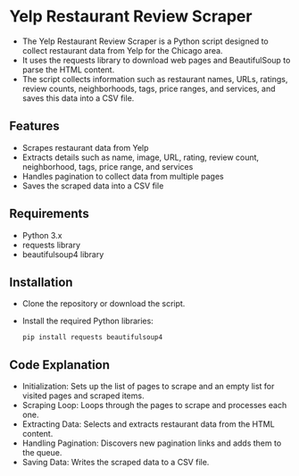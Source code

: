 # Yelp Restaurant Review Scraper

- The Yelp Restaurant Review Scraper is a Python script designed to collect restaurant data from Yelp for the Chicago area. 
- It uses the requests library to download web pages and BeautifulSoup to parse the HTML content. 
- The script collects information such as restaurant names, URLs, ratings, review counts, neighborhoods, tags, price ranges, and services, and saves this data into a CSV file.
  


## Features
- Scrapes restaurant data from Yelp
- Extracts details such as name, image, URL, rating, review count, neighborhood, tags, price range, and services
- Handles pagination to collect data from multiple pages
- Saves the scraped data into a CSV file
  


## Requirements
- Python 3.x
- requests library
- beautifulsoup4 library
  


## Installation
- Clone the repository or download the script.
- Install the required Python libraries:
  
     `pip install requests beautifulsoup4`
 


## Code Explanation
- Initialization: Sets up the list of pages to scrape and an empty list for visited pages and scraped items.
- Scraping Loop: Loops through the pages to scrape and processes each one.
- Extracting Data: Selects and extracts restaurant data from the HTML content.
- Handling Pagination: Discovers new pagination links and adds them to the queue.
- Saving Data: Writes the scraped data to a CSV file.


